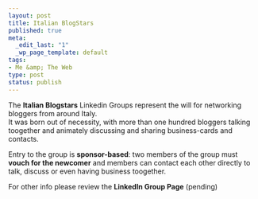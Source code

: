 ```yaml
--- 
layout: post
title: Italian BlogStars
published: true
meta: 
  _edit_last: "1"
  _wp_page_template: default
tags: 
- Me &amp; The Web
type: post
status: publish
---
```

The **Italian Blogstars** Linkedin Groups represent the will for networking bloggers from around Italy.  
It was born out of necessity, with more than one hundred bloggers talking toogether and animately discussing and sharing business-cards and contacts.   
  
Entry to the group is **sponsor-based**: two members of the group must **vouch for the newcomer** and members can contact each other directly to talk, discuss or even having business toogether.  
  
For other info please review the **LinkedIn Group Page** (pending) 
